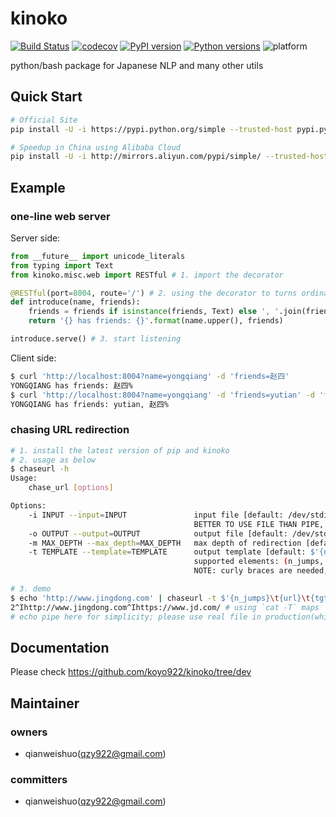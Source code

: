 # kinoko

[![Build Status](https://travis-ci.org/koyo922/kinoko.svg?branch=master)](https://travis-ci.org/koyo922/kinoko)
[![codecov](https://codecov.io/gh/koyo922/kinoko/branch/master/graph/badge.svg)](https://codecov.io/gh/koyo922/kinoko)
[![PyPI version](https://badge.fury.io/py/kinoko.svg)](https://badge.fury.io/py/kinoko)
[![Python versions](https://img.shields.io/badge/python-2.7%20|%203.6-blue.svg)](https://www.python.org/downloads/release)
![platform](https://img.shields.io/badge/platform-mac%20os%20|%20linux-lightgrey.svg)

python/bash package for Japanese NLP and many other utils

Quick Start
---

```bash
# Official Site
pip install -U -i https://pypi.python.org/simple --trusted-host pypi.python.org kinoko

# Speedup in China using Alibaba Cloud
pip install -U -i http://mirrors.aliyun.com/pypi/simple/ --trusted-host mirrors.aliyun.com kinoko
```

Example
---

### one-line web server

Server side:

```python
from __future__ import unicode_literals
from typing import Text
from kinoko.misc.web import RESTful # 1. import the decorator

@RESTful(port=8004, route='/') # 2. using the decorator to turns ordinary function
def introduce(name, friends):
    friends = friends if isinstance(friends, Text) else ', '.join(friends)  # maybe Tuple[Text, ...]
    return '{} has friends: {}'.format(name.upper(), friends)

introduce.serve() # 3. start listening
```

Client side:

```bash
$ curl 'http://localhost:8004?name=yongqiang' -d 'friends=赵四'
YONGQIANG has friends: 赵四%
$ curl 'http://localhost:8004?name=yongqiang' -d 'friends=yutian' -d 'friends=赵四'
YONGQIANG has friends: yutian, 赵四% 
```

### chasing URL redirection

```bash
# 1. install the latest version of pip and kinoko
# 2. usage as below
$ chaseurl -h
Usage:
    chase_url [options]

Options:
    -i INPUT --input=INPUT               input file [default: /dev/stdin]
                                         BETTER TO USE FILE THAN PIPE, for a meaningful progressbar
    -o OUTPUT --output=OUTPUT            output file [default: /dev/stdout]
    -m MAX_DEPTH --max_depth=MAX_DEPTH   max depth of redirection [default: 5]
    -t TEMPLATE --template=TEMPLATE      output template [default: $'{n_jumps}\t{url}\t{tgt_url}']
                                         supported elements: (n_jumps, url, tgt_url, all_jumps, exception)
                                         NOTE: curly braces are needed, <tab> need to be bash-escaped via $'\t'

# 3. demo
$ echo 'http://www.jingdong.com' | chaseurl -t $'{n_jumps}\t{url}\t{tgt_url}' 2>/dev/null | cat -T
2^Ihttp://www.jingdong.com^Ihttps://www.jd.com/ # using `cat -T` maps `\t` into `^I` which is clearer
# echo pipe here for simplicity; please use real file in production(which shows proper progress bar)
```

Documentation
---
Please check https://github.com/koyo922/kinoko/tree/dev


Maintainer
---
### owners
* qianweishuo(qzy922@gmail.com)

### committers
* qianweishuo(qzy922@gmail.com)
